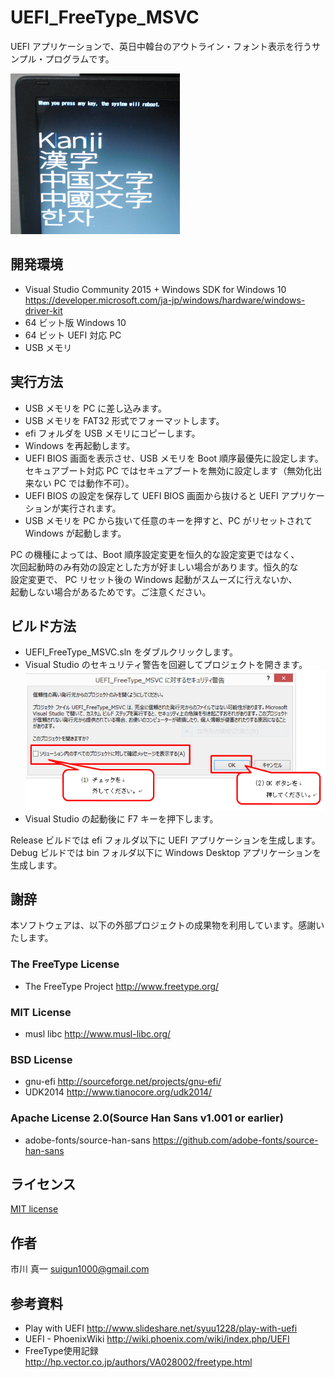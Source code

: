 ﻿# UEFI_FreeType_MSVC

UEFI アプリケーションで、英日中韓台のアウトライン・フォント表示を行うサンプル・プログラムです。

![screen shot](https://raw.githubusercontent.com/tenpoku1000/UEFI_FreeType_MSVC/master/images/README.PNG)

## 開発環境

* Visual Studio Community 2015 + Windows SDK for Windows 10
https://developer.microsoft.com/ja-jp/windows/hardware/windows-driver-kit
* 64 ビット版 Windows 10
* 64 ビット UEFI 対応 PC
* USB メモリ

## 実行方法

* USB メモリを PC に差し込みます。
* USB メモリを FAT32 形式でフォーマットします。
* efi フォルダを USB メモリにコピーします。
* Windows を再起動します。
* UEFI BIOS 画面を表示させ、USB メモリを Boot 順序最優先に設定します。  
  セキュアブート対応 PC ではセキュアブートを無効に設定します（無効化出来ない PC では動作不可）。
* UEFI BIOS の設定を保存して UEFI BIOS 画面から抜けると UEFI アプリケーションが実行されます。
* USB メモリを PC から抜いて任意のキーを押すと、PC がリセットされて Windows が起動します。

PC の機種によっては、Boot 順序設定変更を恒久的な設定変更ではなく、  
次回起動時のみ有効の設定とした方が好ましい場合があります。恒久的な  
設定変更で、  PC リセット後の Windows 起動がスムーズに行えないか、  
起動しない場合があるためです。ご注意ください。  

## ビルド方法

* UEFI_FreeType_MSVC.sln をダブルクリックします。
* Visual Studio のセキュリティ警告を回避してプロジェクトを開きます。  
![warning](https://raw.githubusercontent.com/tenpoku1000/UEFI_FreeType_MSVC/master/images/MSVC.PNG)
* Visual Studio の起動後に F7 キーを押下します。

Release ビルドでは efi フォルダ以下に UEFI アプリケーションを生成します。  
Debug ビルドでは bin フォルダ以下に Windows Desktop アプリケーションを生成します。  

## 謝辞

本ソフトウェアは、以下の外部プロジェクトの成果物を利用しています。感謝いたします。

### The FreeType License
* The FreeType Project http://www.freetype.org/

### MIT License
* musl libc http://www.musl-libc.org/

### BSD License
* gnu-efi http://sourceforge.net/projects/gnu-efi/
* UDK2014 http://www.tianocore.org/udk2014/

### Apache License 2.0(Source Han Sans v1.001 or earlier)
* adobe-fonts/source-han-sans https://github.com/adobe-fonts/source-han-sans

## ライセンス

[MIT license](https://raw.githubusercontent.com/tenpoku1000/UEFI_FreeType_MSVC/master/LICENSE)

## 作者

市川 真一 <suigun1000@gmail.com>

## 参考資料

* Play with UEFI http://www.slideshare.net/syuu1228/play-with-uefi
* UEFI - PhoenixWiki http://wiki.phoenix.com/wiki/index.php/UEFI
* FreeType使用記録 http://hp.vector.co.jp/authors/VA028002/freetype.html

